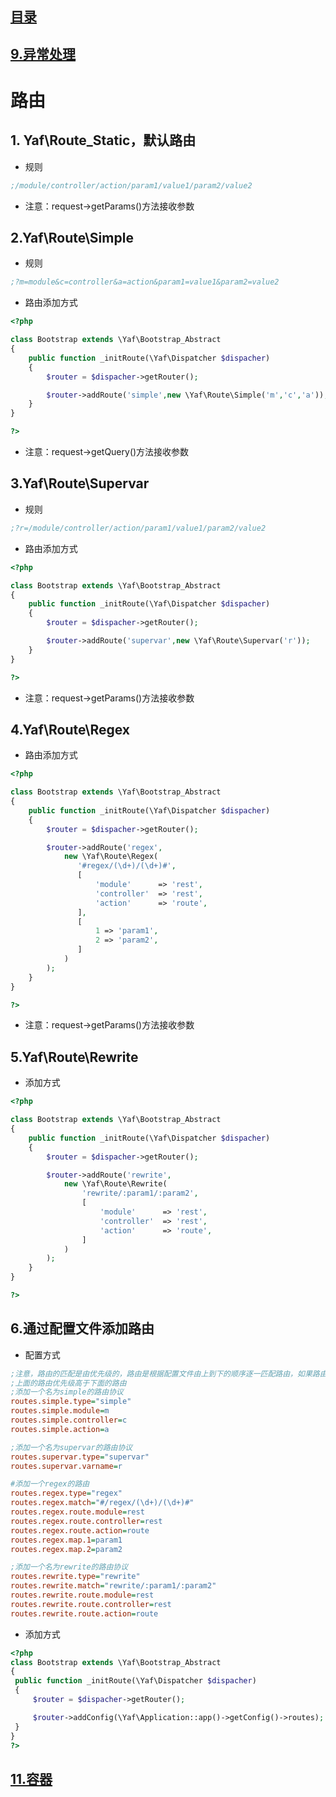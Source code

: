 ## [目录](https://github.com/yuncopy/yafr/blob/master/docs/index.md)

## [9.异常处理](https://github.com/yuncopy/yafr/blob/master/docs/yaf/9.异常处理.md)

# 路由

## 1. Yaf\Route_Static，默认路由
* 规则

```ini
;/module/controller/action/param1/value1/param2/value2
```

* 注意：request->getParams()方法接收参数

## 2.Yaf\Route\Simple 

* 规则
```ini
;?m=module&c=controller&a=action&param1=value1&param2=value2

```

* 路由添加方式

```php
<?php

class Bootstrap extends \Yaf\Bootstrap_Abstract
{
    public function _initRoute(\Yaf\Dispatcher $dispacher)
    {
        $router = $dispacher->getRouter();

        $router->addRoute('simple',new \Yaf\Route\Simple('m','c','a'));
    }
}

?>
```

* 注意：request->getQuery()方法接收参数

## 3.Yaf\Route\Supervar

* 规则
```ini
;?r=/module/controller/action/param1/value1/param2/value2
```

* 路由添加方式
```php
<?php

class Bootstrap extends \Yaf\Bootstrap_Abstract
{
    public function _initRoute(\Yaf\Dispatcher $dispacher)
    {
        $router = $dispacher->getRouter();

        $router->addRoute('supervar',new \Yaf\Route\Supervar('r'));
    }
}

?>
```

* 注意：request->getParams()方法接收参数

## 4.Yaf\Route\Regex

* 路由添加方式
```php
<?php

class Bootstrap extends \Yaf\Bootstrap_Abstract
{
    public function _initRoute(\Yaf\Dispatcher $dispacher)
    {
        $router = $dispacher->getRouter();

        $router->addRoute('regex',
            new \Yaf\Route\Regex(
               '#regex/(\d+)/(\d+)#',
               [
                   'module'      => 'rest',
                   'controller'  => 'rest',
                   'action'      => 'route',
               ],
               [
                   1 => 'param1',
                   2 => 'param2',
               ]
            )
        );
    }
}

?>
```


* 注意：request->getParams()方法接收参数

## 5.Yaf\Route\Rewrite

* 添加方式
```php
<?php

class Bootstrap extends \Yaf\Bootstrap_Abstract
{
    public function _initRoute(\Yaf\Dispatcher $dispacher)
    {
        $router = $dispacher->getRouter();

        $router->addRoute('rewrite',
            new \Yaf\Route\Rewrite(
                'rewrite/:param1/:param2',
                [
                    'module'      => 'rest',
                    'controller'  => 'rest',
                    'action'      => 'route',
                ]
            )
        );
    }
}

?>
```

## 6.通过配置文件添加路由

* 配置方式
```ini
;注意，路由的匹配是由优先级的，路由是根据配置文件由上到下的顺序逐一匹配路由，如果路由一旦匹配成功，后面的路由就不在匹配
;上面的路由优先级高于下面的路由
;添加一个名为simple的路由协议
routes.simple.type="simple"
routes.simple.module=m
routes.simple.controller=c
routes.simple.action=a

;添加一个名为supervar的路由协议
routes.supervar.type="supervar"
routes.supervar.varname=r

#添加一个regex的路由
routes.regex.type="regex"
routes.regex.match="#/regex/(\d+)/(\d+)#"
routes.regex.route.module=rest
routes.regex.route.controller=rest
routes.regex.route.action=route
routes.regex.map.1=param1
routes.regex.map.2=param2

;添加一个名为rewrite的路由协议
routes.rewrite.type="rewrite"
routes.rewrite.match="rewrite/:param1/:param2"
routes.rewrite.route.module=rest
routes.rewrite.route.controller=rest
routes.rewrite.route.action=route
```

* 添加方式
```php
<?php
class Bootstrap extends \Yaf\Bootstrap_Abstract
{
 public function _initRoute(\Yaf\Dispatcher $dispacher)
 {
     $router = $dispacher->getRouter();

     $router->addConfig(\Yaf\Application::app()->getConfig()->routes);
 }
}
?>
```

## [11.容器](https://github.com/yuncopy/yafr/blob/master/docs/yaf/11.容器.md)




